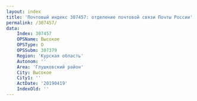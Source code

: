 ```yaml
---
layout: index
title: 'Почтовый индекс 307457: отделение почтовой связи Почты России'
permalink: /307457/
data:
    Index: 307457
    OPSName: Высокое
    OPSType: О
    OPSSubm: 307379
    Region: 'Курская область'
    Autonom: ''
    Area: 'Глушковский район'
    City: Высокое
    City1: ''
    ActDate: '20190419'
    IndexOld: ''
---
```

